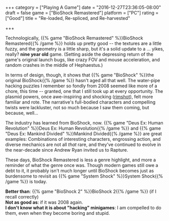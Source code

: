 +++
category = ["Playing A Game"]
date = "2016-12-27T23:36:05-08:00"
draft = false
game = ["BioShock Remastered"]
platform = ["PC"]
rating = ["Good"]
title = "Re-loaded, Re-spliced, and Re-harvested"

+++

Technologically, {{% game "BioShock Remastered" %}}BioShock Remastered{{% /game %}} holds up pretty good -- the textures are a little fuzzy, and the geometry is a little sharp, but it's a solid update to a ... yikes, really? <b>nine year old</b> game.  (Setting aside the depressing return of the game's original launch bugs, like crazy FOV and mouse acceleration, and random crashes in the middle of Hephaestus.)

In terms of design, though, it shows that {{% game "BioShock" %}}the original BioShock{{% /game %}} hasn't aged all that well.  The water-pipe hacking puzzles I remember so fondly from 2008 seemed like more of a chore, this time -- granted, one that I still took up at every opportunity.  The plasmid powers, once awe-inspiring and shocking (<a href="http://i.imgur.com/sPwgpLj.gif">rimshot</a>), felt more familiar and rote.  The narrative's full-bodied characters and compelling twists were lackluster, not so much because I saw them coming, but because, well...

The industry has learned from BioShock, now.  {{% game "Deus Ex: Human Revolution" %}}Deus Ex: Human Revolution{{% /game %}} and {{% game "Deus Ex: Mankind Divided" %}}Mankind Divided{{% /game %}} are great examples: Combinations of interesting characters, engrossing action, and diverse mechanics are not all <i>that</i> rare, and they've continued to evolve in the near-decade since Andrew Ryan invited us to Rapture.

These days, BioShock Remastered is less a genre highlight, and more a reminder of what the genre once was.  Though modern games still owe a debt to it, it probably isn't much longer until BioShock becomes just as burdensome to revisit as {{% game "System Shock" %}}System Shock{{% /game %}} is today.

<b>Better than</b>: {{% game "BioShock 2" %}}BioShock 2{{% /game %}} (if I recall correctly)  
<b>Not as good as</b>: if it was 2008 again.  
<b>I don't know what it is about "hacking" minigames</b>: I am compelled to do them, even when they become boring and stupid.
